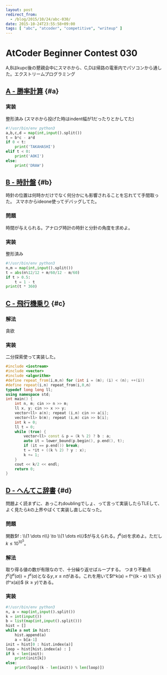 ```yaml
---
layout: post
redirect_from:
  - /blog/2015/10/24/abc-030/
date: 2015-10-24T23:55:58+09:00
tags: [ "abc", "atcoder", "competitive", "writeup" ]
---
```


# AtCoder Beginner Contest 030

A,Bはkupc後の懇親会中にスマホから、C,Dは帰路の電車内でパソコンから通した。エクストリームプログラミング

<!-- more -->

## [A - 勝率計算](https://beta.atcoder.jp/contests/abc030/tasks/abc030_a) {#a}

### 実装

整形済み (スマホから投げた時はindent幅が1だったりとかしてた)

``` python
#!/usr/bin/env python3
a,b,c,d = map(int,input().split())
t = b*c - a*d
if 0 < t:
    print('TAKAHASHI')
elif t < 0:
    print('AOKI')
else:
    print('DRAW')
```

## [B - 時計盤](https://beta.atcoder.jp/contests/abc030/tasks/abc030_b) {#b}

時針の位置は何時かだけでなく何分かにも影響されることを忘れてて手間取った。
スマホからideone使ってデバッグしてた。

### 問題

時間が与えられる。アナログ時計の時針と分針の角度を求めよ。

### 実装

整形済み

``` python
#!/usr/bin/env python3
n,m = map(int,input().split())
t = abs(n%12/12 + m/60/12 - m/60)
if t > 0.5:
    t = 1 - t
print(t * 360)
```

## [C - 飛行機乗り](https://beta.atcoder.jp/contests/abc030/tasks/abc030_c) {#c}

### 解法

貪欲

### 実装

二分探索使って実装した。

``` c++
#include <iostream>
#include <vector>
#include <algorithm>
#define repeat_from(i,m,n) for (int i = (m); (i) < (n); ++(i))
#define repeat(i,n) repeat_from(i,0,n)
typedef long long ll;
using namespace std;
int main() {
    int n, m; cin >> n >> m;
    ll x, y; cin >> x >> y;
    vector<ll> a(n); repeat (i,n) cin >> a[i];
    vector<ll> b(m); repeat (i,m) cin >> b[i];
    int k = 0;
    ll t = 0;
    while (true) {
        vector<ll> const & p = (k % 2) ? b : a;
        auto it = lower_bound(p.begin(), p.end(), t);
        if (it == p.end()) break;
        t = *it + ((k % 2) ? y : x);
        k += 1;
    }
    cout << k/2 << endl;
    return 0;
}
```

## [D - へんてこ辞書](https://beta.atcoder.jp/contests/abc030/tasks/abc030_d) {#d}

問題よく読まずに、あっこれdoublingでしょ、って言って実装したらTLEして、よく見たら$k$の上界やばくて実装し直しになった。

### 問題

関数$f : \\{1 \dots n\\} \to \\{1 \dots n\\}$が与えられる。$f^k(a)$を求めよ。ただし$k \le 10^{10^5}$。

### 解法

取り得る値の数が有限なので、十分繰り返せばループする。
つまり不動点$f^y(f^x(a)) = f^x(a)$となる$y, x \le n$がある。これを用いて$f^k(a) = f^{(k - x) \\% y}(f^x(a))$ $(k \ge y)$である。

### 実装

``` python
#!/usr/bin/env python3
n, a = map(int,input().split())
k = int(input())
b = list(map(int,input().split()))
hist = []
while a not in hist:
    hist.append(a)
    a = b[a-1]
init = hist[0 : hist.index(a)]
loop = hist[hist.index(a) : ]
if k < len(init):
    print(init[k])
else:
    print(loop[(k - len(init)) % len(loop)])
```
